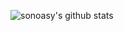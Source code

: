
![sonoasy's github stats](https://github-readme-stats.vercel.app/api?username=sonoasy&theme=gruvbox&show_icons=true)
